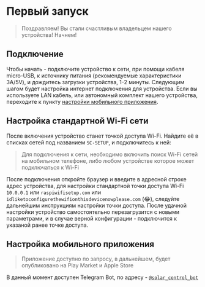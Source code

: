# Первый запуск

> Поздравляем! Вы стали счастливым владельцем нашего устройства! Начнем!

## Подключение
Чтобы начать - подключите устройство к сети, при помощи кабеля micro-USB, к источнику питания (рекомендуемые характеристики 3А/5V), и дождитесь загрузки устройства, 1-2 минуты. 
Следующим шагом будет настройка интернет подключения для устройства. 
Если вы используете LAN кабель, или автономный комплект нашего устройства, 
переходите к пункту [настройки мобильного приложения](/fast_setup/first_start.md#Настройка-мобильного-приложения).  
## Настройка стандартной Wi-Fi сети
После включения устройство станет точкой доступа Wi-Fi. Найдите её в списках сетей под названием `SC-SETUP`, и подключитесь к ней:
> Для подключения к сети, необходимо включить поиск Wi-Fi сетей на мобильном телефоне, либо любом устройстве которое 
>может подключаться к Wi-Fi

После подключения откройте браузер и введите в адресной строке адрес устройства, для настройки стандартной точки доступа Wi-Fi
`10.0.0.1` или `raspiwifisetup.com` или `idliketoconfigurethewifionthisdevicenowplease.com` (:joy:), следуйте дальнейшим инструкциям 
настройки точки доступа. После удачной настройки устройство самостоятельно перезагрузится с новыми параметрами, и в случае верной конфигурации - 
подключится к указаной ранее точке доступа.

## Настройка мобильного приложения
> Приложение доступно по запросу, в дальнейшем, будет опубликовано на Play Market и Apple Store 

В данный момент доступен Telegram Bot, по адресу  - [`@solar_control_bot`](https://t.me/solar_control_bot)

